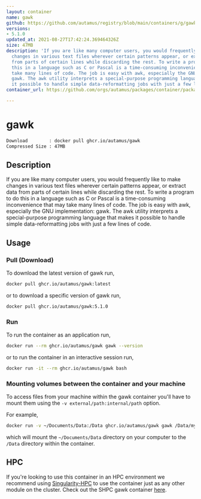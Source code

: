 ```yaml
---
layout: container
name: gawk
github: https://github.com/autamus/registry/blob/main/containers/g/gawk/spack.yaml
versions:
- 5.1.0
updated_at: 2021-08-27T17:42:24.369464326Z
size: 47MB
description: 'If you are like many computer users, you would frequently like to make
  changes in various text files wherever certain patterns appear, or extract data
  from parts of certain lines while discarding the rest. To write a program to do
  this in a language such as C or Pascal is a time-consuming inconvenience that may
  take many lines of code. The job is easy with awk, especially the GNU implementation:
  gawk. The awk utility interprets a special-purpose programming language that makes
  it possible to handle simple data-reformatting jobs with just a few lines of code. '
container_url: https://github.com/orgs/autamus/packages/container/package/gawk

---
```

# gawk
```bash 
Download        : docker pull ghcr.io/autamus/gawk
Compressed Size : 47MB
```

## Description
If you are like many computer users, you would frequently like to make changes in various text files wherever certain patterns appear, or extract data from parts of certain lines while discarding the rest. To write a program to do this in a language such as C or Pascal is a time-consuming inconvenience that may take many lines of code. The job is easy with awk, especially the GNU implementation: gawk. The awk utility interprets a special-purpose programming language that makes it possible to handle simple data-reformatting jobs with just a few lines of code. 

## Usage
### Pull (Download)
To download the latest version of gawk run,

```bash
docker pull ghcr.io/autamus/gawk:latest
```

or to download a specific version of gawk run,

```bash
docker pull ghcr.io/autamus/gawk:5.1.0
```
### Run
To run the container as an application run,
```bash
docker run --rm ghcr.io/autamus/gawk gawk --version
```

or to run the container in an interactive session run,
```bash
docker run -it --rm ghcr.io/autamus/gawk bash
```

### Mounting volumes between the container and your machine
To access files from your machine within the gawk container you'll have to mount them using the `-v external/path:internal/path` option.

For example,
```bash
docker run -v ~/Documents/Data:/Data ghcr.io/autamus/gawk gawk /Data/myData.csv
```
which will mount the `~/Documents/Data` directory on your computer to the `/Data` directory within the container.

## HPC
If you're looking to use this container in an HPC environment we recommend using [Singularity-HPC](https://singularity-hpc.readthedocs.io) to use the container just as any other module on the cluster. Check out the SHPC gawk container [here](https://singularityhub.github.io/singularity-hpc/r/ghcr.io-autamus-gawk/).